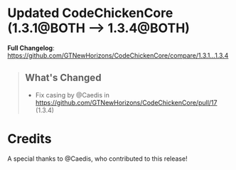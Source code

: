 # Updated CodeChickenCore (1.3.1@BOTH --> 1.3.4@BOTH)
**Full Changelog**: https://github.com/GTNewHorizons/CodeChickenCore/compare/1.3.1...1.3.4
>## What's Changed
> * Fix casing by @Caedis in https://github.com/GTNewHorizons/CodeChickenCore/pull/17 (1.3.4)
>

# Credits
A special thanks to @Caedis, who contributed to this release!